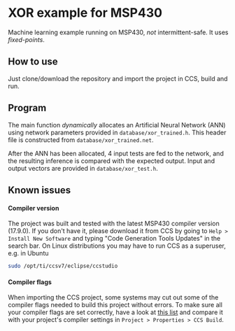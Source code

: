 # XOR example for MSP430

Machine learning example running on MSP430, _not_ intermittent-safe. It uses _fixed-points_.

## How to use

Just clone/download the repository and import the project in CCS, build and run.

## Program

The main function _dynamically_ allocates an Artificial Neural Network (ANN) using network parameters provided in `database/xor_trained.h`. This header file is constructed from `database/xor_trained.net`.

After the ANN has been allocated, 4 input tests are fed to the network, and the resulting inference is compared with the expected output. Input and output vectors are provided in `database/xor_test.h`.

## Known issues

#### Compiler version
The project was built and tested with the latest MSP430 compiler version (17.9.0). If you don't have it, please download it from CCS by going to `Help > Install New Software` and typing "Code Generation Tools Updates" in the search bar. On Linux distributions you may have to run CCS as a superuser, e.g. in Ubuntu
```bash
sudo /opt/ti/ccsv7/eclipse/ccstudio
```

#### Compiler flags
When importing the CCS project, some systems may cut out some of the compiler flags needed to build this project without errors. To make sure all your compiler flags are set correctly, have a look at [this list](https://github.com/phdschooltpc/msp430-xor/blob/master/list_of_compiler_flags.md) and compare it with your project's compiler settings in `Project > Properties > CCS Build`.
